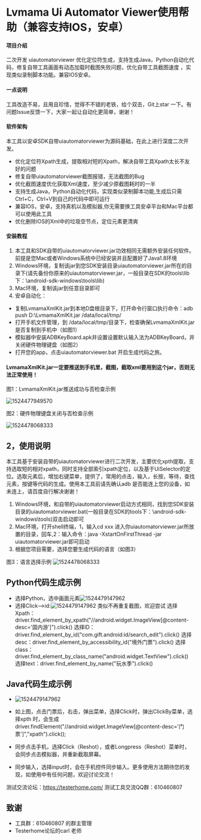 # Lvmama Ui Automator Viewer使用帮助（兼容支持IOS，安卓）

#### 项目介绍
二次开发 uiautomatorviewer 优化定位符生成，支持生成Java，Python自动化代码，修复自带工具画面有动态加载时截图失败问题，优化自带工具截图速度 ，实现类似录制脚本功能。兼容IOS安卓。

#### 一点说明
工具改造不易，且用且珍惜，觉得不不错的老铁，给个双击，Git上star 一下。有问题Issue反馈一下，大家一起让自动化更简单，谢谢！

#### 软件架构
本工具以安卓SDK自带uiautomatorviewer为源码基础，在此上进行深度二次开发。
- 优化定位符Xpath生成，提取相对短的Xpath，解决自带工具Xpath太长不友好的问题
- 修复自带uiautomatorviewer截图报错，无法截图的Bug
- 优化截图速度优化获取Xml速度，至少减少原截图耗时的一半
- 支持生成Java，Python自动化代码，实现类似录制脚本功能,生成后只需Ctrl+C，Ctrl+V到自己的代码中即可运行
- 兼容IOS，安卓，支持真机以及模拟器,你无需要换工具安卓平台和Mac平台都可以使用此工具
- 优化删除IOS的Xml中的垃圾空节点，定位元素更清爽

#### 安装教程

1. 本工具和SDK自带的uiautomatorviewer.jar功效相同无需额外安装任何软件。前提是您Mac或者Windows系统中已经安装并且配置好了Java1.8环境
2. Windows环境，复制该jar到您SDK安装目录uiautomatorviewer.jar所在的目录下(请先备份你原来的uiautomatorviewer.jar，一般目录在SDK的tools\lib下：\android-sdk-windows\tools\lib)
3. Mac环境，复制该jar到任意目录即可
4. 安卓自动化：
- 复制LvmamaXmlKit.jar到本地D盘根目录下，打开命令行窗口执行命令：adb push D:\LvmamaXmlKit.jar /data/local/tmp/
- 打开手机文件管理，到 /data/local/tmp/目录下，检查确保LvmamaXmlKit.jar是否复制到手机中（如图1）
- 模拟器中安装ADBKeyBoard.apk并设置设置默认输入法为ADBKeyBoard，并关闭硬件物理键盘（如图2）
- 打开您的app，点击uiautomatorviewer.bat 开启生成代码之旅。

#### LvmamaXmlKit.jar一定要推送到手机里，截图，截取xml要用到这个jar，否则无法正常使用！

图1：LvmamaXmlKit.jar推送成功与否检查示例

   ![1524477949570](https://github.com/512433465/autotest_helper/blob/master/11111.jpg)

图2：硬件物理键盘关闭与否检查示例

   ![1524478068333](https://github.com/512433465/autotest_helper/blob/master/22222.jpg)




## 2，使用说明

本工具基于安装自带的uiautomatorviewer进行二次开发，主要优化xpth提取，支持选取短的相对xpath，同时支持全部索引xpath定位，以及基于UiSelector的定位。选取元素后，增加右键菜单，提供了，常用的点击，输入，长按，等待，查找元素，按键等代码的生成。使用本工具前请先确认adb 是否能连上您的设备，如未连上，请百度自行解决谢谢！
1. Windows环境，和自带的uiautomatorviewer启动方式相同，找到您SDK安装目录的uiautomatorviewer.bat(一般目录在SDK的tools下：\android-sdk-windows\tools)双击启动即可
2. Mac环境，打开shell终端，1，输入cd xxx 进入你uiautomatorviewer.jar所放置的目录，回车,2：输入命令：java -XstartOnFirstThread -jar uiautomatorviewer.jar即可启动
3. 根据您项目需要，选择您要生成代码的语言（如图3）

图3：语言选择示例
![1524478068333](https://github.com/512433465/autotest_helper/blob/master/java_python.jpg)


## Python代码生成示例
- 选择Python，选中画面元素![1524479147962](https://github.com/512433465/autotest_helper/blob/master/python1.png)
- 选择Click-->id:![1524479147962](https://github.com/512433465/autotest_helper/blob/master/pyt222.png)
类似不再重复截图，欢迎尝试
选择Xpath：driver.find_element_by_xpath("//android.widget.ImageView[@content-desc='国内游']").click()
选择ID：driver.find_element_by_id("com.gift.android:id/search_edit").click()
选择desc：driver.find_element_by_accessibility_id("境外门票").click()
选择class：driver.find_element_by_class_name("android.widget.TextView").click()
选择text：driver.find_element_by_name("玩水季").click()

## Java代码生成示例

- ![1524479147962](https://github.com/512433465/autotest_helper/blob/master/33333.jpg)

- 如上图，点击门票后，右击，弹出菜单，选择Click时，弹出ClickBy菜单，选择xpth 时，会生成driver.findElement("//android.widget.ImageView[@content-desc='门票']","xpath").click();

- 同步点击手机，选择Click（Reshot），或者Longpress（Reshot）菜单时，会同步点击模拟器，并重新截取屏幕。

- 同步输入，选择input时，会在手机控件同步输入。更多使用方法期待您的发现，如使用中有任何问题，欢迎讨论交流！

测试交流论坛：https://testerhome.com/
测试工具交流QQ群：610460807

## 致谢
- 工具群：610460807 的群主管理
- Testerhome论坛的carl 老师

